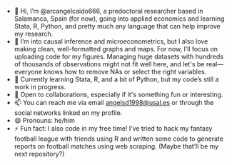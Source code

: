 - 👋 Hi, I’m @arcangelcaido666, a predoctoral researcher based in Salamanca, Spain (for now), going into applied economics and learning Stata, R, Python, and pretty much any language that can help improve my research.
- 👀 I’m into causal inference and microeconometrics, but I also love making clean, well-formatted graphs and maps. For now, I’ll focus on uploading code for my figures. Managing huge datasets with hundreds of thousands of observations might not fit well here, and let's be real—everyone knows how to remove NAs or select the right variables.
- 🌱 Currently learning Stata, R, and a bit of Python, but my code’s still a work in progress.
- 💞️ Open to collaborations, especially if it's something fun or interesting.
- 📫 You can reach me via email angelsd1998@usal.es or through the social networks linked on my profile.
- 😄 Pronouns: he/him
- ⚡ Fun fact: I also code in my free time! I’ve tried to hack my fantasy football league with friends using R and written some code to generate reports on football matches using web scraping. (Maybe that’ll be my next repository?)

<!---
arcangelcaido666/arcangelcaido666 is a ✨ special ✨ repository because its `README.md` (this file) appears on your GitHub profile.
You can click the Preview link to take a look at your changes.
--->
